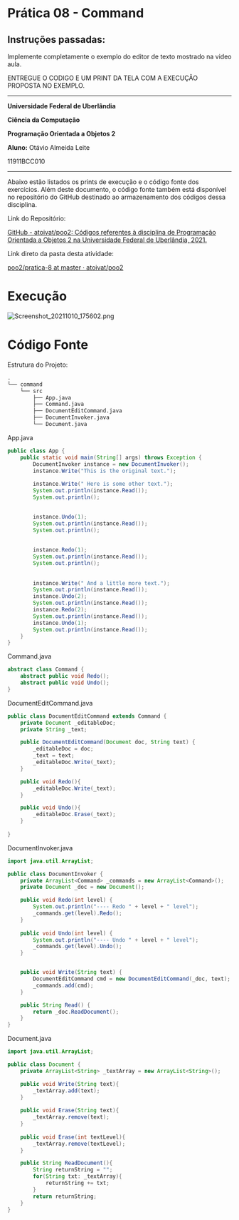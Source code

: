 # Prática 08 - Command

## Instruções passadas:

Implemente completamente o exemplo do editor de texto mostrado na video aula.

ENTREGUE O CODIGO E UM PRINT DA TELA COM A EXECUÇÃO PROPOSTA NO EXEMPLO.

***

**Universidade Federal de Uberlândia**

**Ciência da Computação**

**Programação Orientada a Objetos 2**

**Aluno:** Otávio Almeida Leite

11911BCC010

---

Abaixo estão listados os prints de execução e o código fonte dos exercícios. Além deste documento, o código fonte também está disponível no repositório do GitHub destinado ao armazenamento dos códigos dessa disciplina.

Link do Repositório:

[GitHub - atoivat/poo2: Códigos referentes à disciplina de Programação Orientada a Objetos 2 na Universidade Federal de Uberlândia, 2021.](https://github.com/atoivat/poo2)

Link direto da pasta desta atividade:

[poo2/pratica-8 at master · atoivat/poo2](https://github.com/atoivat/poo2/tree/master/pratica-8)



# Execução



![Screenshot_20211010_175602.png](:/8c208443002d44d6aa070774dab7a20b)



# Código Fonte

Estrutura do Projeto:
```txt
.
└── command
    └── src
        ├── App.java
        ├── Command.java
        ├── DocumentEditCommand.java
        ├── DocumentInvoker.java
        └── Document.java
```

App.java
```java
public class App {
    public static void main(String[] args) throws Exception {
        DocumentInvoker instance = new DocumentInvoker();
        instance.Write("This is the original text.");
        
        instance.Write(" Here is some other text.");
        System.out.println(instance.Read());
        System.out.println();

        
        instance.Undo(1);
        System.out.println(instance.Read());
        System.out.println();
        
        
        instance.Redo(1);
        System.out.println(instance.Read());
        System.out.println();
        
        
        instance.Write(" And a little more text.");
        System.out.println(instance.Read());
        instance.Undo(2);
        System.out.println(instance.Read());
        instance.Redo(2);
        System.out.println(instance.Read());
        instance.Undo(1);
        System.out.println(instance.Read());
    }
}

```

Command.java
```java
abstract class Command {
    abstract public void Redo();
    abstract public void Undo();
}
```

DocumentEditCommand.java
```java
public class DocumentEditCommand extends Command {
    private Document _editableDoc;
    private String _text;

    public DocumentEditCommand(Document doc, String text) {
        _editableDoc = doc;
        _text = text;
        _editableDoc.Write(_text);
    }

    public void Redo(){
        _editableDoc.Write(_text);
    }

    public void Undo(){
        _editableDoc.Erase(_text);
    }
    
}

```

DocumentInvoker.java
```java
import java.util.ArrayList;

public class DocumentInvoker {
    private ArrayList<Command> _commands = new ArrayList<Command>();
    private Document _doc = new Document();

    public void Redo(int level) {
        System.out.println("---- Redo " + level + " level");
        _commands.get(level).Redo();
    }
    
    public void Undo(int level) {
        System.out.println("---- Undo " + level + " level");
        _commands.get(level).Undo();
    }


    public void Write(String text) {
        DocumentEditCommand cmd = new DocumentEditCommand(_doc, text);
        _commands.add(cmd);
    }

    public String Read() {
        return _doc.ReadDocument();
    }
}

```

Document.java
```java
import java.util.ArrayList;

public class Document {
    private ArrayList<String> _textArray = new ArrayList<String>();

    public void Write(String text){
        _textArray.add(text);
    }
    
    public void Erase(String text){
        _textArray.remove(text);
    }
    
    public void Erase(int textLevel){
        _textArray.remove(textLevel);
    }

    public String ReadDocument(){
        String returnString = "";
        for(String txt: _textArray){
            returnString += txt;
        }
        return returnString;
    }
}

```